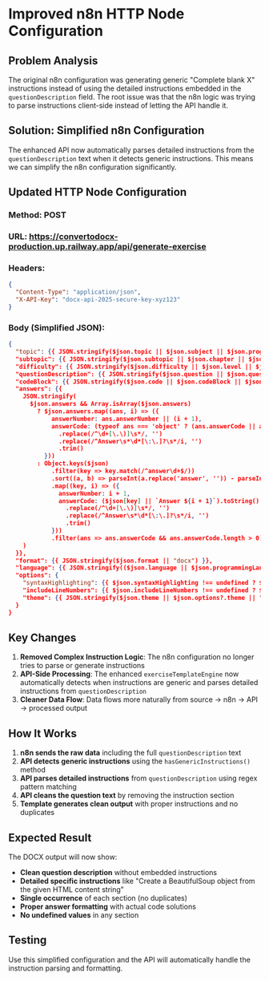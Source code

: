 # Improved n8n HTTP Node Configuration

## Problem Analysis

The original n8n configuration was generating generic "Complete blank X" instructions instead of using the detailed instructions embedded in the `questionDescription` field. The root issue was that the n8n logic was trying to parse instructions client-side instead of letting the API handle it.

## Solution: Simplified n8n Configuration

The enhanced API now automatically parses detailed instructions from the `questionDescription` text when it detects generic instructions. This means we can simplify the n8n configuration significantly.

## Updated HTTP Node Configuration

### Method: POST
### URL: https://convertodocx-production.up.railway.app/api/generate-exercise

### Headers:
```json
{
  "Content-Type": "application/json",
  "X-API-Key": "docx-api-2025-secure-key-xyz123"
}
```

### Body (Simplified JSON):
```json
{
  "topic": {{ JSON.stringify($json.topic || $json.subject || $json.programming_language || "Programming Exercise") }},
  "subtopic": {{ JSON.stringify($json.subtopic || $json.chapter || $json.section || $json.skill || "Code Completion") }},
  "difficulty": {{ JSON.stringify($json.difficulty || $json.level || $json.complexity || "Medium") }},
  "questionDescription": {{ JSON.stringify($json.question || $json.questionDescription || $json.description || $json.prompt || "Complete the missing code according to the instructions.") }},
  "codeBlock": {{ JSON.stringify($json.code || $json.codeBlock || $json.template || $json.script || "# Add your code here\n# Blank 1: Enter your code here") }},
  "answers": {{ 
    JSON.stringify(
      $json.answers && Array.isArray($json.answers)
        ? $json.answers.map((ans, i) => ({
            answerNumber: ans.answerNumber || (i + 1),
            answerCode: (typeof ans === 'object' ? (ans.answerCode || ans.code || ans.answer || ans.solution || `Answer ${i + 1}`) : ans.toString())
              .replace(/^\d+[\.\)]\s*/, '')
              .replace(/^Answer\s*\d*[\:\.]?\s*/i, '')
              .trim()
          }))
        : Object.keys($json)
            .filter(key => key.match(/^answer\d+$/))
            .sort((a, b) => parseInt(a.replace('answer', '')) - parseInt(b.replace('answer', '')))
            .map((key, i) => ({
              answerNumber: i + 1,
              answerCode: ($json[key] || `Answer ${i + 1}`).toString()
                .replace(/^\d+[\.\)]\s*/, '')
                .replace(/^Answer\s*\d*[\:\.]?\s*/i, '')
                .trim()
            }))
            .filter(ans => ans.answerCode && ans.answerCode.length > 0)
    )
  }},
  "format": {{ JSON.stringify($json.format || "docx") }},
  "language": {{ JSON.stringify(($json.language || $json.programmingLanguage || $json.lang || "python").toLowerCase()) }},
  "options": {
    "syntaxHighlighting": {{ $json.syntaxHighlighting !== undefined ? $json.syntaxHighlighting : ($json.options?.syntaxHighlighting !== undefined ? $json.options.syntaxHighlighting : true) }},
    "includeLineNumbers": {{ $json.includeLineNumbers !== undefined ? $json.includeLineNumbers : ($json.options?.includeLineNumbers !== undefined ? $json.options.includeLineNumbers : false) }},
    "theme": {{ JSON.stringify($json.theme || $json.options?.theme || "github") }}
  }
}
```

## Key Changes

1. **Removed Complex Instruction Logic**: The n8n configuration no longer tries to parse or generate instructions
2. **API-Side Processing**: The enhanced `exerciseTemplateEngine` now automatically detects when instructions are generic and parses detailed instructions from `questionDescription`
3. **Cleaner Data Flow**: Data flows more naturally from source → n8n → API → processed output

## How It Works

1. **n8n sends the raw data** including the full `questionDescription` text
2. **API detects generic instructions** using the `hasGenericInstructions()` method
3. **API parses detailed instructions** from `questionDescription` using regex pattern matching
4. **API cleans the question text** by removing the instruction section
5. **Template generates clean output** with proper instructions and no duplicates

## Expected Result

The DOCX output will now show:
- **Clean question description** without embedded instructions
- **Detailed specific instructions** like "Create a BeautifulSoup object from the given HTML content string"
- **Single occurrence** of each section (no duplicates)
- **Proper answer formatting** with actual code solutions
- **No undefined values** in any section

## Testing

Use this simplified configuration and the API will automatically handle the instruction parsing and formatting.
